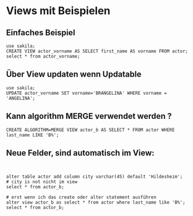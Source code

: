 # Views mit Beispielen 

## Einfaches Beispiel 

```
use sakila;
CREATE VIEW actor_vorname AS SELECT first_name AS vorname FROM actor;
select * from actor_vorname;
```

## Über View updaten wenn Updatable 

```
use sakila;
UPDATE actor_vorname SET vorname='BRANGELINA' WHERE vorname = 'ANGELINA';
```

## Kann algorithm MERGE verwendet werden ? 

```
CREATE ALGORITHM=MERGE VIEW actor_b AS SELECT * FROM actor WHERE last_name LIKE 'B%';
```

## Neue Felder, sind automatisch im View: 

```


alter table actor add column city varchar(45) default 'Hildesheim';
# city is not nicht im view
select * from actor_b; 

# erst wenn ich das create oder alter statement ausführen 
alter view actor_b as select * from actor where last_name like 'B%';
select * from actor_b; 

```
